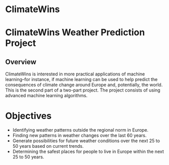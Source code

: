 # ClimateWins
# ClimateWins Weather Prediction Project 
## Overview 
ClimateWins is interested in more practical applications of machine learning–for
instance, if machine learning can be used to help predict the consequences of climate change
around Europe and, potentially, the world. This is the second part of a two-part project. The project consists of using advanced machine learning algorithms. 

# Objectives 
 - Identifying weather patterns outside the regional norm in Europe.
 - Finding new patterns in weather changes over the last 60 years.
 - Generate possibilities for future weather conditions over the next 25 to 50 years based
  on current trends.
 - Determining the safest places for people to live in Europe within the next 25 to 50 years. 
